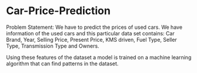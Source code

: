 # Car-Price-Prediction

Problem Statement:
We have to predict the prices of used cars. 
We have information of the used cars and this particular data set contains:
Car Brand, Year, Selling Price, Present Price, KMS driven, Fuel Type, Seller Type, Transmission Type and Owners.

Using these features of the dataset a model is trained on a machine learning algorithm that can find patterns in the dataset.
